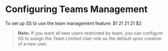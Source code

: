 [title]: # (Configuring Teams Management)
[tags]: # (Teams)
[priority]: # (1000)

# Configuring Teams Management

To set up SS to use the team management feature:
$1
$2$1
$2$1
$2$1
$2
> **Note:** If you want all new users restricted by team, you can configure SS to assign the Team Limited User role as the default upon creation of a new user.